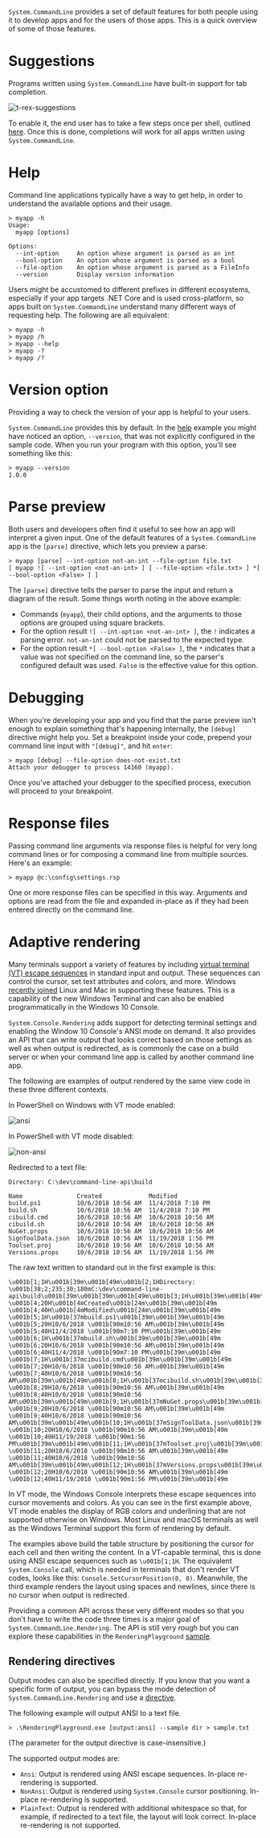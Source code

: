 `System.CommandLine` provides a set of default features for both people using it to develop apps and for the users of those apps. This is a quick overview of some of those features.

# Suggestions

Programs written using `System.CommandLine` have built-in support for tab completion.

![t-rex-suggestions](https://user-images.githubusercontent.com/547415/50387753-ef4c1280-06b8-11e9-90c8-89466d0bb406.gif)

To enable it, the end user has to take a few steps once per shell, outlined [here](dotnet-suggest.md). Once this is done, completions will work for all apps written using `System.CommandLine`.

# Help

Command line applications typically have a way to get help, in order to understand the available options and their usage.

```console
> myapp -h
Usage:
  myapp [options]

Options:
  --int-option     An option whose argument is parsed as an int
  --bool-option    An option whose argument is parsed as a bool
  --file-option    An option whose argument is parsed as a FileInfo
  --version        Display version information
```

Users might be accustomed to different prefixes in different ecosystems, especially if your app targets .NET Core and is used cross-platform, so apps built on `System.CommandLine` understand many different ways of requesting help. The following are all equivalent:

```console
> myapp -h
> myapp /h
> myapp --help
> myapp -?
> myapp /?
```

# Version option

Providing a way to check the version of your app is helpful to your users.

`System.CommandLine` provides this by default. In the [help](Features-overview.md#Help) example you might have noticed an option, `--version`, that was not explicitly configured in the sample code. When you run your program with this option, you'll see something like this:

```console
> myapp --version
1.0.0
```

# Parse preview

Both users and developers often find it useful to see how an app will interpret a given input. One of the default features of a `System.CommandLine` app is the `[parse]` directive, which lets you preview a parse:

```console
> myapp [parse] --int-option not-an-int --file-option file.txt
[ myapp ![ --int-option <not-an-int> ] [ --file-option <file.txt> ] *[ --bool-option <False> ] ]
```

The `[parse]` directive tells the parser to parse the input and return a diagram of the result. Some things worth noting in the above example:

* Commands (`myapp`), their child options, and the arguments to those options are grouped using square brackets.
* For the option result `![ --int-option <not-an-int> ]`, the `!` indicates a parsing error. `not-an-int` could not be parsed to the expected type.
* For the option result `*[ --bool-option <False> ]`, the `*` indicates that a value was not specified on the command line, so the parser's configured default was used. `False` is the effective value for this option.

# Debugging

When you're developing your app and you find that the parse preview isn't enough to explain something that's happening internally, the `[debug]` directive might help you. Set a breakpoint inside your code, prepend your command line input with `"[debug]"`, and hit `enter`:

```console
> myapp [debug] --file-option does-not-exist.txt
Attach your debugger to process 14160 (myapp).
```

Once you've attached your debugger to the specified process, execution will proceed to your breakpoint.

# Response files

Passing command line arguments via response files is helpful for very long command lines or for composing a command line from multiple sources. Here's an example:

```console
> myapp @c:\config\settings.rsp 
```

One or more response files can be specified in this way. Arguments and options are read from the file and expanded in-place as if they had been entered directly on the command line.

# Adaptive rendering

Many terminals support a variety of features by including [virtual terminal (VT) escape sequences](https://docs.microsoft.com/en-us/windows/console/console-virtual-terminal-sequences) in standard input and output. These sequences can control the cursor, set text attributes and colors, and more. Windows [recently joined](https://blogs.msdn.microsoft.com/commandline/2018/06/27/windows-command-line-the-evolution-of-the-windows-command-line/) Linux and Mac in supporting these features. This is a capability of the new Windows Terminal and can also be enabled programmatically in the Windows 10 Console.

`System.Console.Rendering` adds support for detecting terminal settings and enabling the Window 10 Console's ANSI mode on demand. It also provides an API that can write output that looks correct based on those settings as well as when output is redirected, as is commonly the case on a build server or when your command line app is called by another command line app.

The following are examples of output rendered by the same view code in these three different contexts.

In PowerShell on Windows with VT mode enabled:

![ansi](https://user-images.githubusercontent.com/547415/50388667-575b2280-06d2-11e9-91ae-36e8ffabbf8a.png)

In PowerShell with VT mode disabled:

![non-ansi](https://user-images.githubusercontent.com/547415/50388673-85d8fd80-06d2-11e9-844b-4690e4b4ab5a.png)

Redirected to a text file:

```
Directory: C:\dev\command-line-api\build

Name               Created             Modified          
build.ps1          10/6/2018 10:56 AM  11/4/2018 7:10 PM 
build.sh           10/6/2018 10:56 AM  11/4/2018 7:10 PM 
cibuild.cmd        10/6/2018 10:56 AM  10/6/2018 10:56 AM
cibuild.sh         10/6/2018 10:56 AM  10/6/2018 10:56 AM
NuGet.props        10/6/2018 10:56 AM  10/6/2018 10:56 AM
SignToolData.json  10/6/2018 10:56 AM  11/19/2018 1:56 PM
Toolset.proj       10/6/2018 10:56 AM  10/6/2018 10:56 AM
Versions.props     10/6/2018 10:56 AM  11/19/2018 1:56 PM

```

The raw text written to standard out in the first example is this:

```console
\u001b[1;1H\u001b[39m\u001b[49m\u001b[2;1HDirectory: \u001b[38;2;235;30;180mC:\dev\command-line-api\build\u001b[39m\u001b[39m\u001b[49m\u001b[3;1H\u001b[39m\u001b[49m\u001b[4;1H\u001b[4mName\u001b[24m\u001b[39m\u001b[49m               \u001b[4;20H\u001b[4mCreated\u001b[24m\u001b[39m\u001b[49m             \u001b[4;40H\u001b[4mModified\u001b[24m\u001b[39m\u001b[49m          \u001b[5;1H\u001b[37mbuild.ps1\u001b[39m\u001b[39m\u001b[49m          \u001b[5;20H10/6/2018 \u001b[90m10:56 AM\u001b[39m\u001b[49m  \u001b[5;40H11/4/2018 \u001b[90m7:10 PM\u001b[39m\u001b[49m \u001b[6;1H\u001b[37mbuild.sh\u001b[39m\u001b[39m\u001b[49m           \u001b[6;20H10/6/2018 \u001b[90m10:56 AM\u001b[39m\u001b[49m  \u001b[6;40H11/4/2018 \u001b[90m7:10 PM\u001b[39m\u001b[49m \u001b[7;1H\u001b[37mcibuild.cmd\u001b[39m\u001b[39m\u001b[49m        \u001b[7;20H10/6/2018 \u001b[90m10:56 AM\u001b[39m\u001b[49m  \u001b[7;40H10/6/2018 \u001b[90m10:56 AM\u001b[39m\u001b[49m\u001b[8;1H\u001b[37mcibuild.sh\u001b[39m\u001b[39m\u001b[49m         \u001b[8;20H10/6/2018 \u001b[90m10:56 AM\u001b[39m\u001b[49m  \u001b[8;40H10/6/2018 \u001b[90m10:56 AM\u001b[39m\u001b[49m\u001b[9;1H\u001b[37mNuGet.props\u001b[39m\u001b[39m\u001b[49m        \u001b[9;20H10/6/2018 \u001b[90m10:56 AM\u001b[39m\u001b[49m  \u001b[9;40H10/6/2018 \u001b[90m10:56 AM\u001b[39m\u001b[49m\u001b[10;1H\u001b[37mSignToolData.json\u001b[39m\u001b[39m\u001b[49m  \u001b[10;20H10/6/2018 \u001b[90m10:56 AM\u001b[39m\u001b[49m  \u001b[10;40H11/19/2018 \u001b[90m1:56 PM\u001b[39m\u001b[49m\u001b[11;1H\u001b[37mToolset.proj\u001b[39m\u001b[39m\u001b[49m       \u001b[11;20H10/6/2018 \u001b[90m10:56 AM\u001b[39m\u001b[49m  \u001b[11;40H10/6/2018 \u001b[90m10:56 AM\u001b[39m\u001b[49m\u001b[12;1H\u001b[37mVersions.props\u001b[39m\u001b[39m\u001b[49m     \u001b[12;20H10/6/2018 \u001b[90m10:56 AM\u001b[39m\u001b[49m  \u001b[12;40H11/19/2018 \u001b[90m1:56 PM\u001b[39m\u001b[49m

```

In VT mode, the Windows Console interprets these escape sequences into cursor movements and colors. As you can see in the first example above, VT mode enables the display of RGB colors and underlining that are not supported otherwise on Windows. Most Linux and macOS terminals as well as the Windows Terminal support this form of rendering by default.

The examples above build the table structure by positioning the cursor for each cell and then writing the content. In a VT-capable terminal, this is done using ANSI escape sequences such as `\u001b[1;1H`. The equivalent `System.Console` call, which is needed in terminals that don't render VT codes, looks like this: `Console.SetCursorPosition(0, 0)`. Meanwhile, the third example renders the layout using spaces and newlines, since there is no cursor when output is redirected.

Providing a common API across these very different modes so that you don't have to write the code three times is a major goal of `System.CommandLine.Rendering`. The API is still very rough but you can explore these capabilities in the `RenderingPlayground` [sample](https://github.com/dotnet/command-line-api/tree/master/samples/RenderingPlayground).

## Rendering directives

Output modes can also be specified directly. If you know that you want a specific form of output, you can bypass the mode detection of `System.CommandLine.Rendering` and use a [directive](Syntax-Concepts-and-Parser.md#directives).

The following example will output ANSI to a text file.

```console
> .\RenderingPlayground.exe [output:ansi] --sample dir > sample.txt
```

(The parameter for the output directive is case-insensitive.)

The supported output modes are:

* `Ansi`: Output is rendered using ANSI escape sequences. In-place re-rendering is supported.
* `NonAnsi`: Output is rendered using `System.Console` cursor positioning. In-place re-rendering is supported.
* `PlainText`: Output is rendered with additional whitespace so that, for example, if redirected to a text file, the layout will look correct. In-place re-rendering is not supported.

